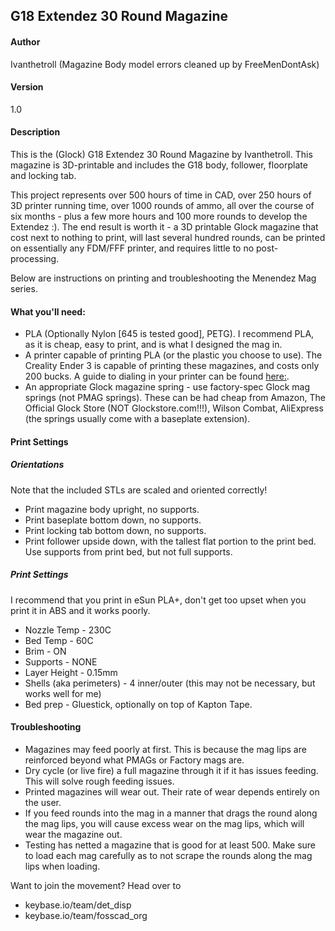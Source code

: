 ## G18 Extendez 30 Round Magazine

#### Author 
Ivanthetroll (Magazine Body model errors cleaned up by FreeMenDontAsk)

#### Version
1.0 

#### Description 
This is the (Glock) G18 Extendez 30 Round Magazine by Ivanthetroll. This magazine is 3D-printable and includes the G18 body, follower, floorplate and locking tab. 

This project represents over 500 hours of time in CAD, over 250 hours of 3D printer running time, over 1000 rounds of ammo, all over the course of six months - plus a few more hours and 100 more rounds to develop the Extendez :). The end result is worth it - a 3D printable Glock magazine that cost next to nothing to print, will last several hundred rounds, can be printed on essentially any FDM/FFF printer, and requires little to no post-processing.

Below are instructions on printing and troubleshooting the Menendez Mag series.

#### What you'll need:

* PLA (Optionally Nylon [645 is tested good], PETG).  I recommend PLA, as it is cheap, easy to print, and is what I designed the mag in.
* A printer capable of printing PLA (or the plastic you choose to use).  The Creality Ender 3 is capable of printing these magazines, and costs only 200 bucks. A guide to dialing in your printer can be found [here:](https://jstark1809.keybase.pub/DetDisp_3D_Printing_Guide.pdf?dl=1).
* An appropriate Glock magazine spring - use factory-spec Glock mag springs (not PMAG springs).  These can be had cheap from Amazon, The Official Glock Store (NOT Glockstore.com!!!), Wilson Combat, AliExpress (the springs usually come with a baseplate extension).
		
#### Print Settings

##### Orientations
Note that the included STLs are scaled and oriented correctly!
	 
* Print magazine body upright, no supports.
* Print baseplate bottom down, no supports.
* Print locking tab bottom down, no supports.
* Print follower upside down, with the tallest flat portion to the print bed.  Use supports from print bed, but not full supports.
	
##### Print Settings
I recommend that you print in eSun PLA+, don't get too upset when you print it in ABS and it works poorly.
		 
* Nozzle Temp             - 230C
* Bed Temp                - 60C
* Brim                    - ON
* Supports                - NONE
* Layer Height            - 0.15mm
* Shells (aka perimeters) - 4 inner/outer (this may not be necessary, but works well for me)
* Bed prep                - Gluestick, optionally on top of Kapton Tape.
	
#### Troubleshooting 
* Magazines may feed poorly at first.  This is because the mag lips are reinforced beyond what PMAGs or Factory mags are.  
* Dry cycle (or live fire) a full magazine through it if it has issues feeding.  This will solve rough feeding issues. 
* Printed magazines will wear out.  Their rate of wear depends entirely on the user.  
* If you feed rounds into the mag in a manner that drags the round along the mag lips, you will cause excess wear on the mag lips, which will wear the magazine out.
* Testing has netted a magazine that is good for at least 500.  Make sure to load each mag carefully as to not scrape the rounds along the mag lips when loading.
		 

Want to join the movement? Head over to 
* keybase.io/team/det_disp 
* keybase.io/team/fosscad_org

